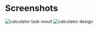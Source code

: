 # Screenshots

![calculator task result](https://github.com/HuseynGPT/IOS-Calculator-WinForm/assets/131697602/457b0da0-7d2e-4316-ad3a-e4a673157c64) ![calculator design](https://github.com/HuseynGPT/IOS-Calculator-WinForm/assets/131697602/8bcbe5b2-5166-4aa3-896b-6b197526be33)

